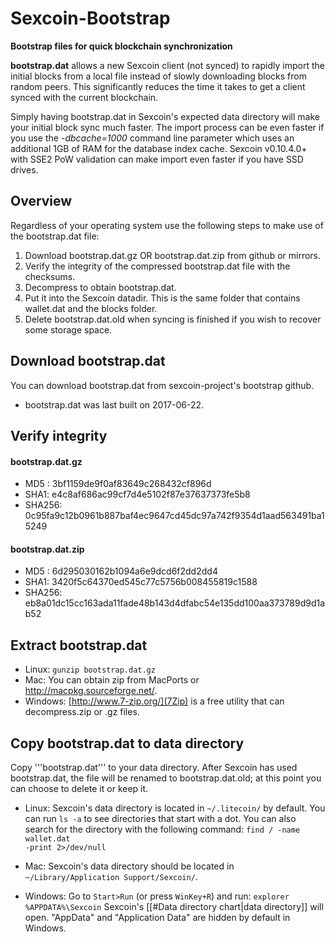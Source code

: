 # Sexcoin-Bootstrap
**Bootstrap files for quick blockchain synchronization**

**bootstrap.dat** allows a new Sexcoin client (not synced) to rapidly import the initial blocks from a local file instead of slowly downloading blocks from random peers. This significantly reduces the time it takes to get a client synced with the current blockchain.

Simply having bootstrap.dat in Sexcoin's expected data directory will make your initial block sync much faster. The import process can be even faster if you use the *-dbcache=1000* command line parameter which uses an additional 1GB of RAM for the database index cache. Sexcoin v0.10.4.0+ with SSE2 PoW validation can make import even faster if you have SSD drives.

## Overview 
Regardless of your operating system use the following steps to make use of the bootstrap.dat file:

1. Download bootstrap.dat.gz OR bootstrap.dat.zip from github or mirrors.
2. Verify the integrity of the compressed bootstrap.dat file with the checksums.
3. Decompress to obtain bootstrap.dat.
4. Put it into the Sexcoin datadir.  This is the same folder that contains wallet.dat and the blocks folder.
5. Delete bootstrap.dat.old when syncing is finished if you wish to recover some storage space.

## Download bootstrap.dat
You can download bootstrap.dat from sexcoin-project's bootstrap github.
- bootstrap.dat was last built on 2017-06-22.

## Verify integrity
#### bootstrap.dat.gz
 * MD5 : 3bf1159de9f0af83649c268432cf896d
 * SHA1: e4c8af686ac99cf7d4e5102f87e37637373fe5b8
 * SHA256: 0c95fa9c12b0961b887baf4ec9647cd45dc97a742f9354d1aad563491ba15249
 #### bootstrap.dat.zip
 * MD5 : 6d295030162b1094a6e9dcd6f2dd2dd4
 * SHA1: 3420f5c64370ed545c77c5756b008455819c1588
 * SHA256: eb8a01dc15cc163ada11fade48b143d4dfabc54e135dd100aa373789d9d1ab52

## Extract bootstrap.dat 
* Linux: <code>gunzip bootstrap.dat.gz</code>
* Mac: You can obtain zip from MacPorts or http://macpkg.sourceforge.net/.
* Windows: [http://www.7-zip.org/](7Zip) is a free utility that can decompress.zip or .gz files.

## Copy bootstrap.dat to data directory
Copy '''bootstrap.dat''' to your data directory. After Sexcoin has used bootstrap.dat, the file will be renamed to bootstrap.dat.old; at this point you can choose to delete it or keep it.

- Linux: Sexcoin's data directory is located in <code>~/.litecoin/</code> by default. You can run <code>ls -a</code> to see directories that start with a dot.
You can also search for the directory with the following command: <code>find / -name wallet.dat -print 2>/dev/null</code>

- Mac: Sexcoin's data directory should be located in <code>~/Library/Application Support/Sexcoin/</code>.

- Windows: Go to <code>Start>Run</code> (or press <code>WinKey+R</code>) and run: <code>explorer %APPDATA%\Sexcoin</code>
Sexcoin's [[#Data directory chart|data directory]] will open. "AppData" and "Application Data" are hidden by default in Windows.

